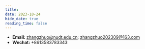 ```yaml
---
title: 
date: 2023-10-24
hide_date: true
reading_time: false
---
```

* **Email:** zhangzhuo@nudt.edu.cn; zhangzhuo202309@163.com
* **Wechat:** +8613583783343
